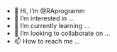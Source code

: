 - 👋 Hi, I’m @RAprogramm
- 👀 I’m interested in ...
- 🌱 I’m currently learning ...
- 💞️ I’m looking to collaborate on ...
- 📫 How to reach me ...

<!---
RAprogramm/RAprogramm is a ✨ special ✨ repository because its `README.md` (this file) appears on your GitHub profile.
You can click the Preview link to take a look at your changes.
--->
